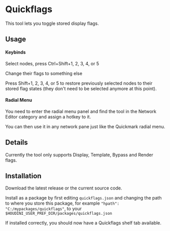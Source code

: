 # Quickflags

This tool lets you toggle stored display flags.

## Usage

#### Keybinds
Select nodes, press Ctrl+Shift+1, 2, 3, 4, or 5

Change their flags to something else

Press Shift+1, 2, 3, 4, or 5 to restore previously selected nodes to their stored flag states (they don't need to be selected anymore at this point).

#### Radial Menu
You need to enter the radial menu panel and find the tool in the Network Editor category and assign a hotkey to it.

You can then use it in any network pane just like the Quickmark radial menu.

## Details
Currently the tool only supports Display, Template, Bypass and Render flags.

## Installation
Download the latest release or the current source code.

Install as a package by first editing `quickflags.json` and changing the path to where you store this package, for example `"hpath": "C:/mypackages/quickflags"`, to your `$HOUDINI_USER_PREF_DIR/packages/quickflags.json`

If installed correctly, you should now have a Quickflags shelf tab available.
